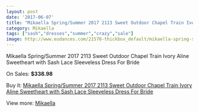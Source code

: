 ```yaml
---
layout: post
date: '2017-06-07'
title: "Mikaella Spring/Summer 2017 2113 Sweet Outdoor Chapel Train Ivory Aline Sweetheart with Sash Lace Sleeveless Dress For Bride"
category: Mikaella
tags: ["sash","dresses","summer","crazy","sale"]
image: http://www.eudances.com/21570-thickbox_default/mikaella-spring-summer-2017-2113-sweet-outdoor-chapel-train-ivory-aline-sweetheart-with-sash-lace-sleeveless-dress-for-bride.jpg
---
```

Mikaella Spring/Summer 2017 2113 Sweet Outdoor Chapel Train Ivory Aline Sweetheart with Sash Lace Sleeveless Dress For Bride

On Sales: **$338.98**
<a href="https://www.eudances.com/en/mikaella/6624-mikaella-spring-summer-2017-2113-sweet-outdoor-chapel-train-ivory-aline-sweetheart-with-sash-lace-sleeveless-dress-for-bride.html"><amp-img layout="responsive" width="600" height="600" src="//www.eudances.com/21570-thickbox_default/mikaella-spring-summer-2017-2113-sweet-outdoor-chapel-train-ivory-aline-sweetheart-with-sash-lace-sleeveless-dress-for-bride.jpg" alt="Mikaella Spring/Summer 2017 2113 Sweet Outdoor Chapel Train Ivory Aline Sweetheart with Sash Lace Sleeveless Dress For Bride 0" /></a>
<a href="https://www.eudances.com/en/mikaella/6624-mikaella-spring-summer-2017-2113-sweet-outdoor-chapel-train-ivory-aline-sweetheart-with-sash-lace-sleeveless-dress-for-bride.html"><amp-img layout="responsive" width="600" height="600" src="//www.eudances.com/21574-thickbox_default/mikaella-spring-summer-2017-2113-sweet-outdoor-chapel-train-ivory-aline-sweetheart-with-sash-lace-sleeveless-dress-for-bride.jpg" alt="Mikaella Spring/Summer 2017 2113 Sweet Outdoor Chapel Train Ivory Aline Sweetheart with Sash Lace Sleeveless Dress For Bride 1" /></a>
<a href="https://www.eudances.com/en/mikaella/6624-mikaella-spring-summer-2017-2113-sweet-outdoor-chapel-train-ivory-aline-sweetheart-with-sash-lace-sleeveless-dress-for-bride.html"><amp-img layout="responsive" width="600" height="600" src="//www.eudances.com/21573-thickbox_default/mikaella-spring-summer-2017-2113-sweet-outdoor-chapel-train-ivory-aline-sweetheart-with-sash-lace-sleeveless-dress-for-bride.jpg" alt="Mikaella Spring/Summer 2017 2113 Sweet Outdoor Chapel Train Ivory Aline Sweetheart with Sash Lace Sleeveless Dress For Bride 2" /></a>
<a href="https://www.eudances.com/en/mikaella/6624-mikaella-spring-summer-2017-2113-sweet-outdoor-chapel-train-ivory-aline-sweetheart-with-sash-lace-sleeveless-dress-for-bride.html"><amp-img layout="responsive" width="600" height="600" src="//www.eudances.com/21572-thickbox_default/mikaella-spring-summer-2017-2113-sweet-outdoor-chapel-train-ivory-aline-sweetheart-with-sash-lace-sleeveless-dress-for-bride.jpg" alt="Mikaella Spring/Summer 2017 2113 Sweet Outdoor Chapel Train Ivory Aline Sweetheart with Sash Lace Sleeveless Dress For Bride 3" /></a>
<a href="https://www.eudances.com/en/mikaella/6624-mikaella-spring-summer-2017-2113-sweet-outdoor-chapel-train-ivory-aline-sweetheart-with-sash-lace-sleeveless-dress-for-bride.html"><amp-img layout="responsive" width="600" height="600" src="//www.eudances.com/21571-thickbox_default/mikaella-spring-summer-2017-2113-sweet-outdoor-chapel-train-ivory-aline-sweetheart-with-sash-lace-sleeveless-dress-for-bride.jpg" alt="Mikaella Spring/Summer 2017 2113 Sweet Outdoor Chapel Train Ivory Aline Sweetheart with Sash Lace Sleeveless Dress For Bride 4" /></a>

Buy it: [Mikaella Spring/Summer 2017 2113 Sweet Outdoor Chapel Train Ivory Aline Sweetheart with Sash Lace Sleeveless Dress For Bride](https://www.eudances.com/en/mikaella/6624-mikaella-spring-summer-2017-2113-sweet-outdoor-chapel-train-ivory-aline-sweetheart-with-sash-lace-sleeveless-dress-for-bride.html "Mikaella Spring/Summer 2017 2113 Sweet Outdoor Chapel Train Ivory Aline Sweetheart with Sash Lace Sleeveless Dress For Bride")

View more: [Mikaella](https://www.eudances.com/en/106-mikaella "Mikaella")